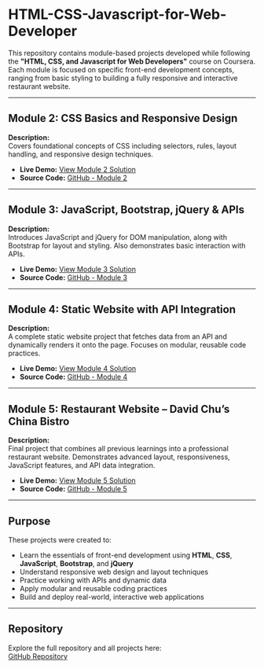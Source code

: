 # HTML-CSS-Javascript-for-Web-Developer

This repository contains module-based projects developed while following the **"HTML, CSS, and Javascript for Web Developers"** course on Coursera. Each module is focused on specific front-end development concepts, ranging from basic styling to building a fully responsive and interactive restaurant website.

---

## Module 2: CSS Basics and Responsive Design

**Description:**  
Covers foundational concepts of CSS including selectors, rules, layout handling, and responsive design techniques.

- **Live Demo:** [View Module 2 Solution](https://nareshsuthardev.github.io/HTML-CSS-Javascript-for-web-developer/module-2%20solution/)
- **Source Code:** [GitHub - Module 2](https://github.com/nareshsuthardev/HTML-CSS-Javascript-for-web-developer/tree/main/module-2%20solution)

---

## Module 3: JavaScript, Bootstrap, jQuery & APIs

**Description:**  
Introduces JavaScript and jQuery for DOM manipulation, along with Bootstrap for layout and styling. Also demonstrates basic interaction with APIs.

- **Live Demo:** [View Module 3 Solution](https://nareshsuthardev.github.io/HTML-CSS-Javascript-for-web-developer/module-3%20solution/index.html)
- **Source Code:** [GitHub - Module 3](https://github.com/nareshsuthardev/HTML-CSS-Javascript-for-web-developer/tree/main/module-3%20solution)

---

## Module 4: Static Website with API Integration

**Description:**  
A complete static website project that fetches data from an API and dynamically renders it onto the page. Focuses on modular, reusable code practices.

- **Live Demo:** [View Module 4 Solution](https://nareshsuthardev.github.io/HTML-CSS-Javascript-for-web-developer/module-4%20solution/index.html)
- **Source Code:** [GitHub - Module 4](https://github.com/nareshsuthardev/HTML-CSS-Javascript-for-web-developer/tree/main/module-4%20solution)

---

## Module 5: Restaurant Website – David Chu’s China Bistro

**Description:**  
Final project that combines all previous learnings into a professional restaurant website. Demonstrates advanced layout, responsiveness, JavaScript features, and API data integration.

- **Live Demo:** [View Module 5 Solution](https://nareshsuthardev.github.io/HTML-CSS-Javascript-for-web-developer/module-5%20solution/index.html)
- **Source Code:** [GitHub - Module 5](https://github.com/nareshsuthardev/HTML-CSS-Javascript-for-web-developer/tree/main/module-5%20solution)

---

## Purpose

These projects were created to:
- Learn the essentials of front-end development using **HTML**, **CSS**, **JavaScript**, **Bootstrap**, and **jQuery**
- Understand responsive web design and layout techniques
- Practice working with APIs and dynamic data
- Apply modular and reusable coding practices
- Build and deploy real-world, interactive web applications

---

## Repository

Explore the full repository and all projects here:  
[GitHub Repository](https://github.com/nareshsuthardev/HTML-CSS-Javascript-for-web-developer)
